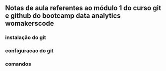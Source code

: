 ## Notas de aula referentes ao módulo 1 do curso git e github do bootcamp data analytics womakerscode

### instalação do git

### configuracao do git


### comandos
